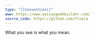 ```yaml
---
type: "[[Convention]]"
www: https://www.wysiwygwebbuilder.com/
source_code: https://github.com/froala
---
```



What you see is what you mean.

